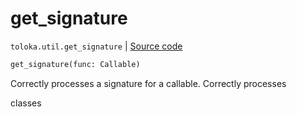 # get_signature
`toloka.util.get_signature` | [Source code](https://github.com/Toloka/toloka-kit/blob/v0.1.24/src/util.py#L48)

```python
get_signature(func: Callable)
```

Correctly processes a signature for a callable. Correctly processes


classes

